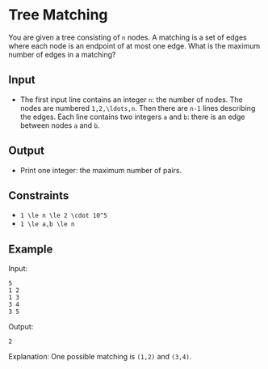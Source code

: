 # Tree Matching 

You are given a tree consisting of ```n``` nodes.
A matching is a set of edges where each node is an endpoint of at most one edge. What is the maximum number of edges in a matching?
## Input
- The first input line contains an integer ```n```: the number of nodes. The nodes are numbered ```1,2,\ldots,n```.
Then there are ```n-1``` lines describing the edges. Each line contains two integers ```a``` and ```b```: there is an edge between nodes ```a``` and ```b```.
## Output
- Print one integer: the maximum number of pairs.
## Constraints

- ```1 \le n \le 2 \cdot 10^5```
- ```1 \le a,b \le n```

## Example
Input:
```
5
1 2
1 3
3 4
3 5
```

Output:
```
2
```

Explanation: One possible matching is ```(1,2)``` and ```(3,4)```.
